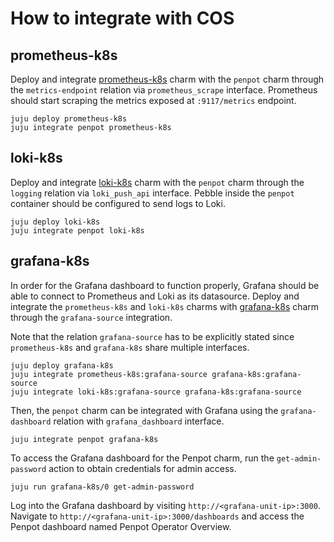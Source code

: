 # How to integrate with COS

## prometheus-k8s

Deploy and integrate [prometheus-k8s](https://charmhub.io/prometheus-k8s) charm with the `penpot`
charm through the `metrics-endpoint` relation via `prometheus_scrape` interface. Prometheus should
start scraping the metrics exposed at `:9117/metrics` endpoint.

```
juju deploy prometheus-k8s
juju integrate penpot prometheus-k8s
```

## loki-k8s

Deploy and integrate [loki-k8s](https://charmhub.io/loki-k8s) charm with the `penpot` charm through
the `logging` relation via `loki_push_api` interface. Pebble inside the 
`penpot` container should be configured to send logs to Loki.


```
juju deploy loki-k8s
juju integrate penpot loki-k8s
```

## grafana-k8s

In order for the Grafana dashboard to function properly, Grafana should be able to connect to
Prometheus and Loki as its datasource. Deploy and integrate the `prometheus-k8s` and `loki-k8s`
charms with [grafana-k8s](https://charmhub.io/grafana-k8s) charm through the `grafana-source` integration.

Note that the relation `grafana-source` has to be explicitly stated since `prometheus-k8s` and
`grafana-k8s` share multiple interfaces.

```
juju deploy grafana-k8s
juju integrate prometheus-k8s:grafana-source grafana-k8s:grafana-source
juju integrate loki-k8s:grafana-source grafana-k8s:grafana-source
```

Then, the `penpot` charm can be integrated with Grafana using the `grafana-dashboard` relation with
`grafana_dashboard` interface.

```
juju integrate penpot grafana-k8s
```

To access the Grafana dashboard for the Penpot charm, run the `get-admin-password` action
to obtain credentials for admin access.

```
juju run grafana-k8s/0 get-admin-password
```

Log into the Grafana dashboard by visiting `http://<grafana-unit-ip>:3000`. Navigate to
`http://<grafana-unit-ip>:3000/dashboards` and access the Penpot dashboard named Penpot Operator
Overview.
